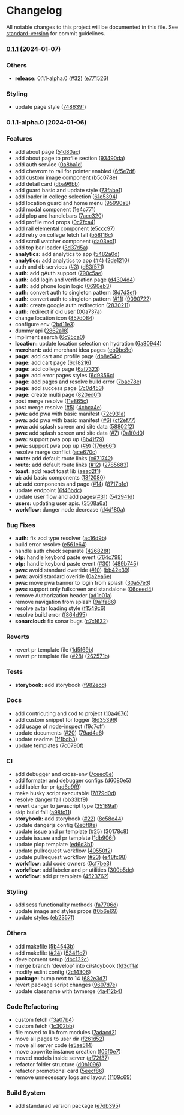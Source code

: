 # Changelog

All notable changes to this project will be documented in this file. See [standard-version](https://github.com/conventional-changelog/standard-version) for commit guidelines.

### [0.1.1](https://github.com/cliqbite/cb-client-web/compare/v0.1.1-alpha.0...v0.1.1) (2024-01-07)

### Others

- **release:** 0.1.1-alpha.0 ([#32](https://github.com/cliqbite/cb-client-web/issues/32)) ([e771526](https://github.com/cliqbite/cb-client-web/commit/e7715267867abb80ceb3ee7bb553ae2b85eba260))

### Styling

- update page style ([748639f](https://github.com/cliqbite/cb-client-web/commit/748639f8e7fe0c4fbba75fef2c2aed96a5bc58df))

### 0.1.1-alpha.0 (2024-01-06)

### Features

- add about page ([51d80ac](https://github.com/cliqbite/cb-client-web/commit/51d80ac2bf6a609e362c457c59da7f9097cb1e0e))
- add about page to profile section ([93490da](https://github.com/cliqbite/cb-client-web/commit/93490da75ff3b72274217666e805b58f1d55d46f))
- add auth service ([0a8ba1d](https://github.com/cliqbite/cb-client-web/commit/0a8ba1d5af6aabb70927fdb2983661402b70603b))
- add chevrom to rail for pointer enabled ([6f5e7df](https://github.com/cliqbite/cb-client-web/commit/6f5e7dfbe7a6ca50ac5412d3e56a303832869cfa))
- add custom image component ([b5c078e](https://github.com/cliqbite/cb-client-web/commit/b5c078e1813d00e585922cf66f6237ca912176b3))
- add detail card ([dba96bb](https://github.com/cliqbite/cb-client-web/commit/dba96bb25beb72d1584f2efc73f8964275b4ee4c))
- add guard basic and update style ([73fabe1](https://github.com/cliqbite/cb-client-web/commit/73fabe1aa9fecb2c34f9b4ef6c456c6354df7fa3))
- add loader in college selection ([61e5394](https://github.com/cliqbite/cb-client-web/commit/61e539469a65f2352ba8af617702fc997d9e394a))
- add location guard and home menu ([95990a8](https://github.com/cliqbite/cb-client-web/commit/95990a881717a686b4c69fb23fe508b2c105caeb))
- add modal component ([1e4c771](https://github.com/cliqbite/cb-client-web/commit/1e4c7719c34c99aa73bf4a5cf6106b7b0aa76fa1))
- add plop and handlebars ([7acc320](https://github.com/cliqbite/cb-client-web/commit/7acc32049045eb270b869bbf5eae016d4c3b5120))
- add profile mod props ([0c7fca4](https://github.com/cliqbite/cb-client-web/commit/0c7fca4c1c967f268f437cd86a11d46f198e5fd5))
- add rail elemental component ([e5ccc97](https://github.com/cliqbite/cb-client-web/commit/e5ccc9703d9a691c12c0a02e9113325714f8226a))
- add retry on college fetch fail ([b58f16c](https://github.com/cliqbite/cb-client-web/commit/b58f16cb4840a2fcfb1c6eaa361860c26afac91e))
- add scroll watcher component ([da03ec1](https://github.com/cliqbite/cb-client-web/commit/da03ec114aa2a9a5ac76de1689dbcaf61d19322d))
- add top bar loader ([3d37d5a](https://github.com/cliqbite/cb-client-web/commit/3d37d5ada5243c758712fd364ec3b14d678efe7a))
- **analytics:** add analytics to app ([5482a0d](https://github.com/cliqbite/cb-client-web/commit/5482a0d7a4645c2bf7eeba340fb777bfba2d9f14))
- **analytics:** add analytics to app ([#4](https://github.com/cliqbite/cb-client-web/issues/4)) ([2de1210](https://github.com/cliqbite/cb-client-web/commit/2de1210d00c6d934037599a0d8ef1b34aaa7c9eb))
- auth and db services ([#3](https://github.com/cliqbite/cb-client-web/issues/3)) ([d63f571](https://github.com/cliqbite/cb-client-web/commit/d63f5714f37fbf078d8a87f7b3044f8a1e7606e0))
- **auth:** add gAuth support ([790c5ae](https://github.com/cliqbite/cb-client-web/commit/790c5ae034de42c592b238bd07c12be6c1faa0aa))
- **auth:** add login and verification page ([d4304d4](https://github.com/cliqbite/cb-client-web/commit/d4304d43e01b480ba4391a5d6aa69b37304d1b9e))
- **auth:** add phone login logic ([0690eb3](https://github.com/cliqbite/cb-client-web/commit/0690eb3a7ee165e3a8156f6f329bf910cd640499))
- **auth:** convert auth to singleton pattern ([8d7d3ef](https://github.com/cliqbite/cb-client-web/commit/8d7d3ef46424a8e08b684370ca82eb4916521e90))
- **auth:** convert auth to singleton pattern ([#11](https://github.com/cliqbite/cb-client-web/issues/11)) ([9090722](https://github.com/cliqbite/cb-client-web/commit/9090722aadf2983319269f8af7f700746e20b515))
- **auth:** create google auth redirection ([2830211](https://github.com/cliqbite/cb-client-web/commit/28302117aace522a2171ac422bc745443aac76ec))
- **auth:** redirect if old user ([00a737a](https://github.com/cliqbite/cb-client-web/commit/00a737a7271509f0f008920041cc5122ec28d0a5))
- change location icon ([857d084](https://github.com/cliqbite/cb-client-web/commit/857d0846c9340a8d7c20addb7b29cb02f0ff859f))
- configure env ([2bd11e3](https://github.com/cliqbite/cb-client-web/commit/2bd11e3952e32cd17381249bca46ee068e400f4a))
- dummy api ([2862a18](https://github.com/cliqbite/cb-client-web/commit/2862a18d8ca7420d79131a18f8860969a2a454b2))
- impliment search ([6c95ca0](https://github.com/cliqbite/cb-client-web/commit/6c95ca042d3683b209cce56c3c4c90871e91fb24))
- **location:** update location selection on hydration ([6a80944](https://github.com/cliqbite/cb-client-web/commit/6a809440f05ae2b21bc23099e21a0180161588aa))
- **merchant:** add merchant idea pages ([eb0bc8e](https://github.com/cliqbite/cb-client-web/commit/eb0bc8ea92102c895fa372d603a2a8d4ce06e07f))
- **page:** add cart and profile page ([db8e54c](https://github.com/cliqbite/cb-client-web/commit/db8e54c9f0e9bc7d3f9176ed85364616c7c9c8e5))
- **page:** add cart page ([6c18216](https://github.com/cliqbite/cb-client-web/commit/6c1821689defa60ffa58eb9801eca395bda2c16f))
- **page:** add college page ([6af7323](https://github.com/cliqbite/cb-client-web/commit/6af732370b384dbc8a9384a0c5a18aa89caffabb))
- **page:** add error pages styles ([6d9356c](https://github.com/cliqbite/cb-client-web/commit/6d9356ca9fd29ab56b27d38584db029c9e44db7d))
- **page:** add pages and resolve build error ([7bac78e](https://github.com/cliqbite/cb-client-web/commit/7bac78e722de4184d14e3ba876bdd44223490ff3))
- **page:** add success page ([7c0d453](https://github.com/cliqbite/cb-client-web/commit/7c0d45389dd5c204d5fd4909ae46cdc395ddb9ac))
- **page:** create multi page ([820ed0f](https://github.com/cliqbite/cb-client-web/commit/820ed0f962dd4ae27fc9f84c25aa950bde3f3ac6))
- post merge resolve ([11e865c](https://github.com/cliqbite/cb-client-web/commit/11e865c8d2621984a4ad70f2c165c54e727f75e1))
- post merge resolve ([#5](https://github.com/cliqbite/cb-client-web/issues/5)) ([4cbca4e](https://github.com/cliqbite/cb-client-web/commit/4cbca4ef8b8f3538b294d92fcb1fbc58771133df))
- **pwa:** add pwa with basic manifest ([72c931a](https://github.com/cliqbite/cb-client-web/commit/72c931a04dfb4694fae5bf83b615a0bf6edae260))
- **pwa:** add pwa with basic manifest ([#6](https://github.com/cliqbite/cb-client-web/issues/6)) ([cf2ef77](https://github.com/cliqbite/cb-client-web/commit/cf2ef778805e30fe356a668c5e47f4bc268a599f))
- **pwa:** add splash screen and site data ([58802f2](https://github.com/cliqbite/cb-client-web/commit/58802f23fdcae88da2fb06fb5a7992201792a3e7))
- **pwa:** add splash screen and site data ([#7](https://github.com/cliqbite/cb-client-web/issues/7)) ([0a1f0d0](https://github.com/cliqbite/cb-client-web/commit/0a1f0d0b4d0d5c1a27d49b98074ce66ce1d1ab08))
- **pwa:** support pwa pop up ([8b41f79](https://github.com/cliqbite/cb-client-web/commit/8b41f7996fd8cb975e92250ec573a54ce685be81))
- **pwa:** support pwa pop up ([#9](https://github.com/cliqbite/cb-client-web/issues/9)) ([176e66f](https://github.com/cliqbite/cb-client-web/commit/176e66f04e63eadaeffbb9600bf594c66bb7dc3f))
- resolve merge conflict ([ace670c](https://github.com/cliqbite/cb-client-web/commit/ace670c8cf0a60ed9300074a7877f98800878f17))
- **route:** add default route links ([c671742](https://github.com/cliqbite/cb-client-web/commit/c671742eef614997e8e734ceb141beba8f605108))
- **route:** add default route links ([#12](https://github.com/cliqbite/cb-client-web/issues/12)) ([2785683](https://github.com/cliqbite/cb-client-web/commit/2785683173d739de22095b2fec4f2c40ff5bf4a0))
- **toast:** add react toast lib ([aead2f1](https://github.com/cliqbite/cb-client-web/commit/aead2f1efbaa771d62a6b83a9a05cca9be063bfe))
- **ui:** add basic components ([13f2080](https://github.com/cliqbite/cb-client-web/commit/13f20802b25c2ffa358556900111445d0ecd0c6b))
- **ui:** add components and page ([#14](https://github.com/cliqbite/cb-client-web/issues/14)) ([8717b1e](https://github.com/cliqbite/cb-client-web/commit/8717b1e74bc8c610b27b13aecc928a971dd83cec))
- update endpoint ([6f46bdc](https://github.com/cliqbite/cb-client-web/commit/6f46bdcb1a123d40d96c78457bb81d821194363a))
- update user flow and add pages([#31](https://github.com/cliqbite/cb-client-web/issues/31)) ([542941d](https://github.com/cliqbite/cb-client-web/commit/542941d0a56b53cbc88f0b1c60f5b02331716581))
- **users:** updating user apis. ([3508a6a](https://github.com/cliqbite/cb-client-web/commit/3508a6ab39d789908fcc1aa8e8a6e1a23b7b852b))
- **workflow:** danger node decrease ([d4d180a](https://github.com/cliqbite/cb-client-web/commit/d4d180a285a09d15b5a34fe42058f92f7cbf1784))

### Bug Fixes

- **auth:** fix zod type resolver ([ac16d9b](https://github.com/cliqbite/cb-client-web/commit/ac16d9b8d603653c33c92edc3f191d59259e0aac))
- build error resolve ([e561e64](https://github.com/cliqbite/cb-client-web/commit/e561e647e238d0575878c564f48cf40aee512eca))
- handle auth check separate ([426828f](https://github.com/cliqbite/cb-client-web/commit/426828fd3985f666e8401147cd1d8704a4abcd4c))
- **otp:** handle keybord paste event ([764c798](https://github.com/cliqbite/cb-client-web/commit/764c7985f57222078dee163b5fb19e2fa819c580))
- **otp:** handle keybord paste event ([#30](https://github.com/cliqbite/cb-client-web/issues/30)) ([489b745](https://github.com/cliqbite/cb-client-web/commit/489b745da39a77deace11883775b96b35ced34ad))
- **pwa:** avoid standard override ([#10](https://github.com/cliqbite/cb-client-web/issues/10)) ([bb42e39](https://github.com/cliqbite/cb-client-web/commit/bb42e39e3b90d3ce723a5e0a2b737e7f45544979))
- **pwa:** avoid stardard overide ([0a2ea6e](https://github.com/cliqbite/cb-client-web/commit/0a2ea6ee6b2179cf8bb6176ff85500d92135bd25))
- **pwa:** move pwa banner to login from splash ([30a57e3](https://github.com/cliqbite/cb-client-web/commit/30a57e3ff846b9ae443c49a270e716ac8786826c))
- **pwa:** support only fullscreen and standalone ([06ceed4](https://github.com/cliqbite/cb-client-web/commit/06ceed422e1c396622411c1e22224750caa107b8))
- remove Authorization header ([ad1c01a](https://github.com/cliqbite/cb-client-web/commit/ad1c01ab89aefb52bb319a702aecf2309284a2f4))
- remove navigation from splash ([9a1fa86](https://github.com/cliqbite/cb-client-web/commit/9a1fa861afc775fc51ee90e037f9d16fb4c69e59))
- resolve avtar loading style ([f1549c6](https://github.com/cliqbite/cb-client-web/commit/f1549c611e96412750fa5f88a87249be336f1e2d))
- resolve build error ([f864d95](https://github.com/cliqbite/cb-client-web/commit/f864d95cceff9a5614641beba519859079331b76))
- **sonarcloud:** fix sonar bugs ([c7c1632](https://github.com/cliqbite/cb-client-web/commit/c7c16328598e6618543d34910942f816b46eeffa))

### Reverts

- revert pr template file ([1d5f69b](https://github.com/cliqbite/cb-client-web/commit/1d5f69bbd36551b9b871a8684eee0f19e6006aa9))
- revert pr template file ([#28](https://github.com/cliqbite/cb-client-web/issues/28)) ([262571b](https://github.com/cliqbite/cb-client-web/commit/262571ba5a3e8700687bf2081fe31ad298f42bad))

### Tests

- **storybook:** add storybook ([f982ecd](https://github.com/cliqbite/cb-client-web/commit/f982ecd63fbba2a128b25d4918cc65805955d755))

### Docs

- add contricuting and cod to project ([10a4676](https://github.com/cliqbite/cb-client-web/commit/10a467661a5f2c4d0b791d275f7c841fe6fa5133))
- add custom snippet for logger ([8d35399](https://github.com/cliqbite/cb-client-web/commit/8d3539904e9ae9c2b2e312fc52ebc21e79ef0bab))
- add usage of node-inspect ([f9c7cff](https://github.com/cliqbite/cb-client-web/commit/f9c7cff23af4f7075bdb3a620b7af4551b3d8b91))
- update documents ([#20](https://github.com/cliqbite/cb-client-web/issues/20)) ([79ad4a6](https://github.com/cliqbite/cb-client-web/commit/79ad4a69a4ab34801cd73d918055f727913f8697))
- update readme ([1f1bdb3](https://github.com/cliqbite/cb-client-web/commit/1f1bdb3dd66ae864a6f3845e22c21dadf64edac7))
- update templates ([7c0790f](https://github.com/cliqbite/cb-client-web/commit/7c0790f50388777af87c093b7d48c9c6d95f2984))

### CI

- add debugger and cross-env ([7ceec0e](https://github.com/cliqbite/cb-client-web/commit/7ceec0e6931b87f718da2dfafc036906cc67f02f))
- add formater and debugger configs ([d6080e5](https://github.com/cliqbite/cb-client-web/commit/d6080e50b3b251a6cf12f95b5a4100c96edc5406))
- add labler for pr ([ad6c9f9](https://github.com/cliqbite/cb-client-web/commit/ad6c9f9e3e80092680b1b00556e3c0ccdaabaae1))
- make husky script executable ([7879d0d](https://github.com/cliqbite/cb-client-web/commit/7879d0dc37ccc26be14f4d544fa4a315588d0123))
- resolve danger fail ([bb33bf9](https://github.com/cliqbite/cb-client-web/commit/bb33bf9d2082fc2bde2af367cb1be911636413fe))
- revert danger to javascript type ([35189af](https://github.com/cliqbite/cb-client-web/commit/35189af2adc2537e933c81f6695772e345fff4b9))
- skip build fail ([a98fc11](https://github.com/cliqbite/cb-client-web/commit/a98fc113d0bbccbaa1e08ecdb20b0a938639dd26))
- **storybook:** add storybook ([#22](https://github.com/cliqbite/cb-client-web/issues/22)) ([8c58e44](https://github.com/cliqbite/cb-client-web/commit/8c58e4438295155e5c73195351c99f953a0e4c03))
- update dangerjs config ([2e6f8fe](https://github.com/cliqbite/cb-client-web/commit/2e6f8fe33b7730fbb76f28c5a3aacef45275fe6a))
- update issue and pr template ([#25](https://github.com/cliqbite/cb-client-web/issues/25)) ([30178c8](https://github.com/cliqbite/cb-client-web/commit/30178c82d0a94efd6f99772f1898fbb8da8b046f))
- update issuee and pr template ([1db906f](https://github.com/cliqbite/cb-client-web/commit/1db906fc505ace16b4eef1f94db6fd65213a7dda))
- update plop template ([ed6d3b1](https://github.com/cliqbite/cb-client-web/commit/ed6d3b1af75fa6b79f45cabdbcbdcc9ac1492f3f))
- update pullrequest workflow ([40550f2](https://github.com/cliqbite/cb-client-web/commit/40550f276dd743a1e57f4c80b6a49fde81d802b4))
- update pullrequest workflow ([#23](https://github.com/cliqbite/cb-client-web/issues/23)) ([e48fc98](https://github.com/cliqbite/cb-client-web/commit/e48fc98b429e5ec70cda6a7afa44d0db87643d19))
- **workflow:** add code owners ([0cf7be3](https://github.com/cliqbite/cb-client-web/commit/0cf7be3f1bd632484594cd496935d53ca06c1148))
- **workflow:** add labeler and pr utilities ([300b5dc](https://github.com/cliqbite/cb-client-web/commit/300b5dc277367d3611a3ffd65d336eac2f25db1b))
- **workflow:** add pr template ([4523762](https://github.com/cliqbite/cb-client-web/commit/45237627c4b8a6fed9a1e028a972cc4b24942485))

### Styling

- add scss functionality methods ([fa7706d](https://github.com/cliqbite/cb-client-web/commit/fa7706d8f26563cf071f3728530d2c355c728e4a))
- update image and styles props ([f0b6e69](https://github.com/cliqbite/cb-client-web/commit/f0b6e69dd875468eaea58ea808eee809042d06ab))
- update styles ([eb2357f](https://github.com/cliqbite/cb-client-web/commit/eb2357f047b9c0b82894d05256c519cb0ccf35dd))

### Others

- add makefile ([5b4543b](https://github.com/cliqbite/cb-client-web/commit/5b4543bdf43f86efce383a83ba3367e0f4051e06))
- add makefile ([#24](https://github.com/cliqbite/cb-client-web/issues/24)) ([534f1d7](https://github.com/cliqbite/cb-client-web/commit/534f1d78beda3b5e97b509fb6494f9e1f5d37957))
- development setup ([dbc132c](https://github.com/cliqbite/cb-client-web/commit/dbc132cfda3f20b6cdf3d8cf3c74d26876860b34))
- merge branch 'develop' into ci/stoybook ([fd3df1a](https://github.com/cliqbite/cb-client-web/commit/fd3df1ad8222ed815081e40b588f3351591accd4))
- modify eslint config ([2c14306](https://github.com/cliqbite/cb-client-web/commit/2c143063f52f35a78b821c3446238f9db656d67c))
- **package:** bump next to 14 ([682e3d7](https://github.com/cliqbite/cb-client-web/commit/682e3d7d7cd2281b0c6b573abe66204447eb1b58))
- revert package script changes ([9607d7e](https://github.com/cliqbite/cb-client-web/commit/9607d7e5d6324ca882038857a78541ab7589c0fb))
- update classname with twmerge ([4a412b4](https://github.com/cliqbite/cb-client-web/commit/4a412b44e7b7ce7090d66f3cbf8b3a4ee9173de7))

### Code Refactoring

- custom fetch ([f3a07b4](https://github.com/cliqbite/cb-client-web/commit/f3a07b43f7f992aac6669ad0f6a0c3146d1100e3))
- custom fetch ([1c302bb](https://github.com/cliqbite/cb-client-web/commit/1c302bb51eeac56c30d2cb605bf748c908298862))
- file moved to lib from modules ([7adacd2](https://github.com/cliqbite/cb-client-web/commit/7adacd2e4e86f6d6c688f7d2075a753c9555b8d9))
- move all pages to user dir ([f261d52](https://github.com/cliqbite/cb-client-web/commit/f261d524e3a7524a3cccf20fac4adf6e3e251a72))
- move all server code ([e5ae514](https://github.com/cliqbite/cb-client-web/commit/e5ae514e9417aa13dec7b3c07f27a7c497a83256))
- move appwrite instance creation ([f05f0e7](https://github.com/cliqbite/cb-client-web/commit/f05f0e7405038257c467cc73f0d360501cd6c5c5))
- moved models inside server ([af72f37](https://github.com/cliqbite/cb-client-web/commit/af72f37d68cce01fb2518bf403accee83783bab8))
- refactor folder structure ([d0b1096](https://github.com/cliqbite/cb-client-web/commit/d0b10960f9cca0f97195706bf86893e4b47429aa))
- refactor promotional card ([5eecf86](https://github.com/cliqbite/cb-client-web/commit/5eecf865549297bd5a9a73366f2da5ee1c790612))
- remove unnecessary logs and layout ([1109c69](https://github.com/cliqbite/cb-client-web/commit/1109c69d87848de6ea76a20d0aad0c805cfa9c48))

### Build System

- add standarad version package ([e7db395](https://github.com/cliqbite/cb-client-web/commit/e7db395bb7459746c4d1d461bfb4db1564d03b93))
